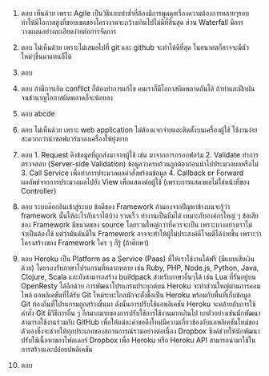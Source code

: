 1. ตอบ เห็นด้วย เพราะ Agile เป็นวิธีแบบทำซ้ำที่ต้องมีการพูดคุยเรื่องความต้องการหลายๆรอบทำให้มีโอกาสสูงที่ขอบเขตของโครงงานจะกว้างเกินไปไม่มีที่สิ้นสุด ส่วน Waterfall มีการวางแผนอย่างละเอียดง่ายต่อการจัดการ

2. ตอบ ไม่เห็นด้วย เพราะไม่เสมอไปที่ git และ github จะทำได้ดีที่สุด ในอนาคตก็อาจจะมีตัวใหม่ๆขึ้นมาแทนก็ได้

3. ตอบ

4. ตอบ ถ้ามีการเกิด conflict ก็ต้องทำการแก้ไข คนเราก็มีโอกาสผิดพลาดกันได้ ถ้าทำและฝึกฝนจนชำนาญโอกาสผิดพลาดก็จะน้อยลง

5. ตอบ abcde 

6. ตอบ ไม่เห็นด้วย เพราะ web application ไม่ต้องแจกจ่ายและติดตั้งบนเครื่องผู้ใช้ ใช้งานง่าย สะดวกกว่านำซอฟแวร์มาลงเครื่องให้ยุ่งยาก

7. ตอบ 1. Request ดึงข้อมูลที่ถูกส่งมาจากผู้ใช้ เช่น มาจากการกรอกฟอร์ม
        2. Validate ทำการตรวจสอบ (Server-side Validation) ข้อมูลว่าครบถ้วนถูกต้องก่อนนำไปประมวลผลหรือไม่
        3. Call Service เพื่อทำการประมวลผลคำสั่งพร้อมข้อมูล
        4. Callback or Forward ผลลัพธ์จากการประมวลผลไปยัง View เพื่อแสดงต่อผู้ใช้ (เพราะการแสดงผลไม่ใช่หน้าที่ของ Controller)

8. ตอบ ระบบล๊อกอินเข้าสู่ระบบ
ข้อดีของ Framework
ถ้ามองจากปัญหาข้างบนจะรู้ว่า framework นั้นให้อะไรกับเราได้บ้าง
รวดเร็ว
ทำงานเป็นทีมได้
เหมาะกับองค์กรใหญ่ ๆ
ข้อเสียของ Framework
มีขนาดของ source โดยรวมใหญ่กว่าที่ควรจะเป็น เพราะบางอย่างเราไม่จำเป็นต้องใช้ แต่ว่ามันดันมีใน Framework
อาจจะทำให้ผู้ไม่ประสงค์ดีโจมตีได้ง่ายขึ้น เพราะว่า โครงสร้างของ Framework  ใคร ๆ ก็รู้ (ถ้าศึกษา)

9. ตอบ Heroku เป็น Platform as a Service (Paas) ที่ให้เราใช้งานได้ฟรี (มีแบบเสียเงินด้วย) โดยรองรับภาษาโปรแกรมที่หลากหลาย เช่น Ruby, PHP, Node.js, Python, Java, Clojure, Scala และยังสามารถสร้าง buildpack สำหรับภาษาอื่นๆได้ เช่น Lua ที่รันอยู่บน OpenResty ได้อีกด้วย
การพัฒนาโปรแกรมประยุกต์บน Heroku จะทำส่วนใหญ่ผ่านการคอมไพล์ แอพลิเคชันที่ได้รับ Git ใหม่ระยะไกลมักจะตั้งชื่อเป็น Heroku พร้อมกับพื้นที่เก็บข้อมูล Git ท้องถิ่นที่โปรแกรมถูกสร้างขึ้นมา ดังนั้นการปรับใช้แอพลิเคชัน Heroku จะคล้ายกับการใช้คำสั่ง Git 
มีวิธีการอื่น ๆ อีกมากมายของการปรับใช้การใช้งานมากเกินไป ยกตัวอย่างเช่นนักพัฒนาสามารถใช้งานร่วมกับ GitHub เพื่อให้แต่ละคำขอดึงใหม่มีความเกี่ยวข้องกับแอพลิเคชันใหม่ของตัวเองซึ่งจะช่วยให้ทุกประเภทของสถานการณ์รวมอย่างต่อเนื่อง Dropbox ซิงค์ช่วยให้นักพัฒนาปรับใช้เนื้อหาของโฟลเดอร์ Dropbox เพื่อ Heroku หรือ Heroku API สามารถนำมาใช้ในการสร้างและปล่อยปพลิเคชัน

10. ตอบ 

